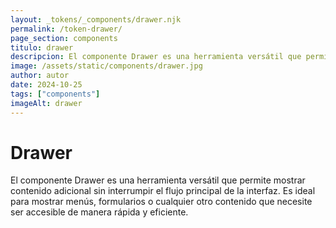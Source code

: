 ```yaml
---
layout: _tokens/_components/drawer.njk
permalink: /token-drawer/
page_section: components
titulo: drawer
descripcion: El componente Drawer es una herramienta versátil que permite mostrar contenido adicional sin interrumpir el flujo principal de la interfaz. Es ideal para mostrar menús, formularios o cualquier otro contenido que necesite ser accesible de manera rápida y eficiente.
image: /assets/static/components/drawer.jpg
author: autor
date: 2024-10-25 
tags: ["components"]
imageAlt: drawer
---
```


# Drawer

El componente Drawer es una herramienta versátil que permite mostrar contenido adicional sin interrumpir el flujo principal de la interfaz. Es ideal para mostrar menús, formularios o cualquier otro contenido que necesite ser accesible de manera rápida y eficiente.
